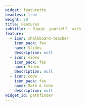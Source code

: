 ```yaml
---
widget: featurette
headless: true
weight: 20
title: Features
subtitle: ✨ Equip _yourself_ with
feature:
  - icon: chalkboard-teacher
    icon_pack: fas
    name: Slides
    description: null
  - icon: video
    icon_pack: fas
    name: Video
    description: null
  - icon: code
    icon_pack: fas
    name: Math & Code
    description: null
widget_id: pathfinder
---
```

